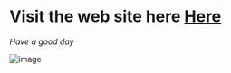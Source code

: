# Visit the web site here [Here](https://gameplay-five.vercel.app/ "Alexis web")

*Have a good day*

![image]("./public/st.png")